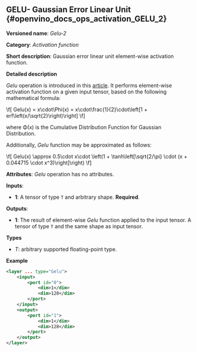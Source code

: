 ## GELU- Gaussian Error Linear Unit <a name="Gelu"></a> {#openvino_docs_ops_activation_GELU_2}

**Versioned name**: *Gelu-2*

**Category**: *Activation function*

**Short description**: Gaussian error linear unit element-wise activation function.

**Detailed description**

*Gelu* operation is introduced in this [article](https://arxiv.org/abs/1606.08415).
It performs element-wise activation function on a given input tensor, based on the following mathematical formula:

\f[
    Gelu(x) = x\cdot\Phi(x) = x\cdot\frac{1}{2}\cdot\left[1 + erf\left(x/\sqrt{2}\right)\right]
\f]

where Φ(x) is the Cumulative Distribution Function for Gaussian Distribution.

Additionally, *Gelu* function may be approximated as follows:

\f[
    Gelu(x) \approx 0.5\cdot x\cdot \left(1 + \tanh\left[\sqrt{2/\pi} \cdot (x + 0.044715 \cdot x^3)\right]\right)
\f]

**Attributes**: *Gelu* operation has no attributes.

**Inputs**:

*   **1**: A tensor of type `T` and arbitrary shape. **Required**.

**Outputs**:

*   **1**: The result of element-wise *Gelu* function applied to the input tensor. A tensor of type `T` and the same shape as input tensor.

**Types**

* *T*: arbitrary supported floating-point type.

**Example**

```xml
<layer ... type="Gelu">
    <input>
        <port id="0">
            <dim>1</dim>
            <dim>128</dim>
        </port>
    </input>
    <output>
        <port id="1">
            <dim>1</dim>
            <dim>128</dim>
        </port>
    </output>
</layer>

```
